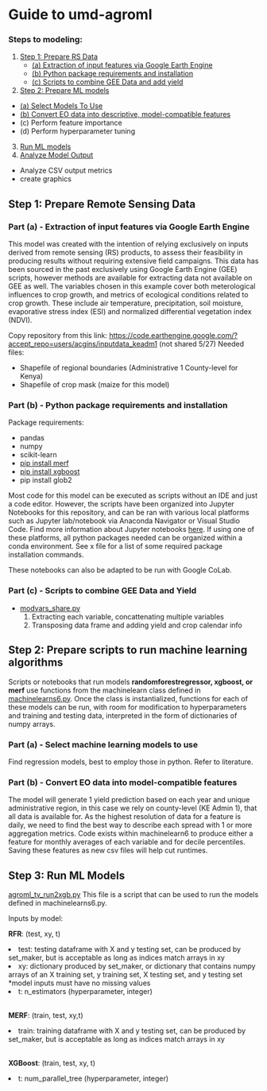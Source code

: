 # Guide to umd-agroml
### Steps to modeling: 
1. [Step 1: Prepare RS Data](#prepareRS)
   - [(a) Extraction of input features via Google Earth Engine](#subparagraph1)
   - [(b) Python package requirements and installation](#subparagraph2)
   - [(c) Scripts to combine GEE Data and add yield](#subparagraph3)
2. [Step 2: Prepare ML models](#prepareML)
  - [(a) Select Models To Use](#subparagraph4)
  - [(b) Convert EO data into descriptive, model-compatible features](#featureengineering)
  - (c) Perform feature importance
  - (d) Perform hyperparameter tuning
3. [Run ML models](#runmodels)
4. [Analyze Model Output](#analysis)
  - Analyze CSV output metrics
  - create graphics

## Step 1: Prepare Remote Sensing Data <a name="prepareRS"></a>

### Part (a) - Extraction of input features via Google Earth Engine <a name="subparagraph1"></a>

This model was created with the intention of relying exclusively on inputs derived from remote sensing (RS) products, to assess their feasibility in producing results without requiring extensive field campaigns. This data has been sourced in the past exclusively using Google Earth Engine (GEE) scripts, however methods are available for extracting data not available on GEE as well. The variables chosen in this example cover both meterological influences to crop growth, and metrics of ecological conditions related to crop growth. These include air temperature, precipitation, soil moisture, evaporative stress index (ESI) and normalized differential vegetation index (NDVI). 

Copy repository from this link: https://code.earthengine.google.com/?accept_repo=users/acgins/inputdata_keadm1 (not shared 5/27)
  Needed files:
  * Shapefile of regional boundaries (Administrative 1 County-level for Kenya)
  * Shapefile of crop mask (maize for this model)
    
### Part (b) - Python package requirements and installation <a name="subparagraph2"></a>
Package requirements:
- pandas
- numpy
- scikit-learn
- <a href="https://manifoldai.github.io/merf/">pip install merf</a>
- <a href="https://xgboost.readthedocs.io/en/stable/install.html#conda">pip install xgboost</a>
- pip install glob2

Most code for this model can be executed as scripts without an IDE and just a code editor. However, the scripts have been organized into Jupyter Notebooks for this repository, and can be ran with various local platforms such as Jupyter lab/notebook via Anaconda Navigator or Visual Studio Code. Find more information about Jupyter notebooks <a href="https://docs.jupyter.org/en/latest/">here</a>. If using one of these platforms, all python packages needed can be organized within a conda environment. See x file for a list of some required package installation commands.

These notebooks can also be adapted to be run with Google CoLab.

### Part (c) - Scripts to combine GEE Data and Yield 
- <a href="modvars_share.py">modvars_share.py</a>  
  1. Extracting each variable, concattenating multiple variables
  2. Transposing data frame and adding yield and crop calendar info
     
## Step 2: Prepare scripts to run machine learning algorithms <a name="prepareML"></a>
 Scripts or notebooks that run models **randomforestregressor, xgboost, or merf** use functions from the machinelearn class defined in <a href="machinelearns6.py">machinelearns6.py</a>. Once the class is instantialized, functions for each of these models can be run, with room for modification to hyperparameters and training and testing data, interpreted in the form of dictionaries of numpy arrays.

### Part (a) - Select machine learning models to use <a name="subparagraph3"></a>

Find regression models, best to employ those in python. Refer to literature.

### Part (b) - Convert EO data into model-compatible features <a name="featureengineering"></a>

The model will generate 1 yield prediction based on each year and unique administrative region, in this case we rely on county-level (KE Admin 1), that all data is available for. As the highest resolution of data for a feature is daily, we need to find the best way to describe each spread with 1 or more aggregation metrics. Code exists within machinelearn6 to produce either a feature for monthly averages of each variable and for decile percentiles. Saving these features as new csv files will help cut runtimes.

## Step 3: Run ML Models <a name="runmodels"></a>
<a href="agroml_tv_run2xgb.py">agroml_tv_run2xgb.py</a>
This file is a script that can be used to run the models defined in machinelearns6.py. 

Inputs by model:

**RFR**: (test, xy, t)
   <li> test: testing dataframe with X and y testing set, can be produced by set_maker, but is acceptable as long as indices match arrays in xy </li>
   <li> xy: dictionary produced by set_maker, or dictionary that contains numpy arrays of an X training set, y training set, X testing set, and y testing set</li>
*model inputs must have no missing values  <br>
   <li> t: n_estimators (hyperparameter, integer)</li><br>

**MERF**: (train, test, xy,t)
   <li>train: training dataframe with X and y testing set, can be produced by set_maker, but is acceptable as long as indices match arrays in xy  </li><br>

**XGBoost**: (train, test, xy, t)
   <li>t: num_parallel_tree (hyperparameter, integer)</li>
